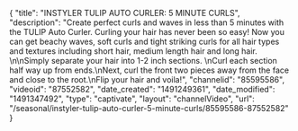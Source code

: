 {
    "title": "INSTYLER TULIP AUTO CURLER: 5 MINUTE CURLS",
    "description": "Create perfect curls and waves in less than 5 minutes with the TULIP Auto Curler. Curling your hair has never been so easy! Now you can get beachy waves, soft curls and tight striking curls for all hair types and textures including short hair, medium length hair and long hair.  \n\nSimply separate your hair into 1-2 inch sections.  \nCurl each section half way up from ends.\nNext, curl the front two pieces away from the face and close to the root.\nFlip your hair and voila!",
    "channelid": "85595586",
    "videoid": "87552582",
    "date_created": "1491249361",
    "date_modified": "1491347492",
    "type": "captivate",
    "layout": "channelVideo",
    "url": "\/seasonal\/instyler-tulip-auto-curler-5-minute-curls\/85595586-87552582"
}
